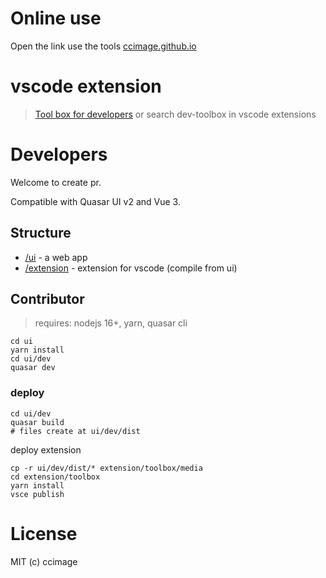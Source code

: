# Online use
Open the link use the tools [ccimage.github.io](https://ccimage.github.io)

# vscode extension
> [Tool box for developers](https://marketplace.visualstudio.com/items?itemName=ccimage.dev-toolbox)
> or
> search dev-toolbox in vscode extensions


# Developers

Welcome to create pr.

Compatible with Quasar UI v2 and Vue 3.

## Structure
* [/ui](ui) - a web app
* [/extension](extension) - extension for vscode (compile from ui)

## Contributor
> requires:  nodejs 16+, yarn, quasar cli
```
cd ui
yarn install
cd ui/dev
quasar dev
```
### deploy
```
cd ui/dev
quasar build
# files create at ui/dev/dist
```
deploy extension
```
cp -r ui/dev/dist/* extension/toolbox/media
cd extension/toolbox
yarn install
vsce publish 
```

# License
MIT (c) ccimage

